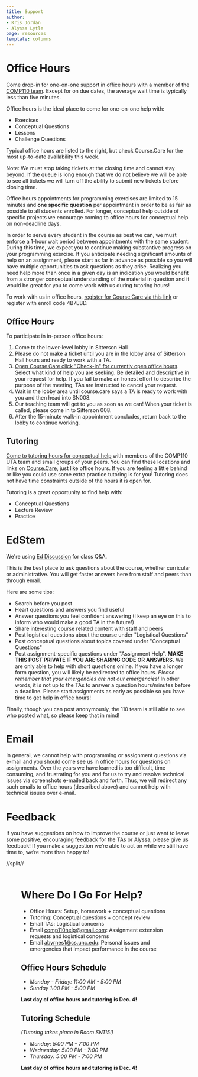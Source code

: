 ```yaml
---
title: Support
author:
- Kris Jordan
- Alyssa Lytle
page: resources
template: columns
---
```


<div class="box link-page" >



# Office Hours 

Come drop-in for one-on-one support in office hours with a member of the [COMP110 team](/resources/team.html). Except for on due dates, the average wait time is typically less than five minutes.

Office hours is the ideal place to come for one-on-one help with:

* Exercises
* Conceptual Questions
* Lessons
* Challenge Questions

Typical office hours are listed to the right, but check Course.Care for the most up-to-date availability this week.

Note: We must stop taking tickets at the closing time and cannot stay beyond. If the queue is long enough that we do not believe we will be able to see all tickets we will turn off the ability to submit new tickets before closing time.

Office hours appointments for programming exercises are limited to 15 minutes and **one specific question** per appointment in order to be as fair as possible to all students enrolled. For longer, conceptual help outside of specific projects we encourage coming to office hours for conceptual help on non-deadline days.

In order to serve every student in the course as best we can, we must enforce a 1-hour wait period between appointments with the same student. During this time, we expect you to continue making substantive progress on your programming exercise. If you anticipate needing significant amounts of help on an assignment, please start as far in advance as possible so you will have multiple opportunities to ask questions as they arise. Realizing you need help more than once in a given day is an indication you would benefit from a stronger conceptual understanding of the material in question and it would be great for you to come work with us during tutoring hours!

To work with us in office hours, <a href="https://course.care/register-details?enrollCode=4B7EBD" target="_blank">register for Course.Care via this link</a> or register with enroll code 4B7EBD.


## Office Hours
To participate in in-person office hours:

1. Come to the lower-level lobby in Sitterson Hall
2. Please do not make a ticket until you are in the lobby area of Sitterson Hall hours and ready to work with a TA.
3. <a href="https://course.care/ng/course/107" target="_blank">Open Course.Care click "Check-in" for currently open office hours</a>. Select what kind of help you are seeking. Be detailed and descriptive in your request for help. If you fail to make an honest effort to describe the purpose of the meeting, TAs are instructed to cancel your request.
4. Wait in the lobby area until course.care says a TA is ready to work with you and then head into SN008.
5. Our teaching team will get to you as soon as we can! When your ticket is called, please come in to Sitterson 008.
6. After the 15-minute walk-in appointment concludes, return back to the lobby to continue working.


## Tutoring

<a href="https://course.care/ng/course/107" target="_blank">Come to tutoring hours for conceptual help</a> with members of the COMP110 UTA team and small groups of your peers. You can find these locations and links on <a href="https://course.care/ng/course/107" target="_blank">Course.Care</a>, just like office hours. If you are feeling a little behind or like you could use some extra practice tutoring is for you! Tutoring does not have time constraints outside of the hours it is open for.

Tutoring is a great opportunity to find help with:

* Conceptual Questions
* Lecture Review
* Practice

# EdStem

We're using [Ed Discussion](https://edstem.org/us/join/nWVCDK) for class Q&A.

This is the best place to ask questions about the course, whether curricular or administrative. You will get faster answers here from staff and peers than through email.

Here are some tips:

* Search before you post
* Heart questions and answers you find useful
* Answer questions you feel confident answering (I keep an eye on this to inform who would make a good TA in the future!)
* Share interesting course related content with staff and peers
* Post logistical questions about the course under "Logistical Questions"
* Post conceptual questions about topics covered under "Conceptual Questions"
* Post assignment-specific questions under "Assignment Help". **MAKE THIS POST PRIVATE IF YOU ARE SHARING CODE OR ANSWERS.** We are only able to help with short questions online. If you have a longer form question, you will likely be redirected to office hours. *Please remember that your emergencies are not our emergencies!* In other words, it is not up to the TAs to answer a question hours/minutes before a deadline. Please start assignments as early as possible so you have time to get help in office hours!

Finally, though you can post anonymously, the 110 team is still able to see who posted what, so please keep that in mind! 

# Email

In general, we cannot help with programming or assignment questions via e-mail and you should come see us in office hours for questions on assignments. Over the years we have learned is too difficult, time consuming, and frustrating for you and for us to try and resolve technical issues via screenshots e-mailed back and forth. Thus, we will redirect any such emails to office hours (described above) and cannot help with technical issues over e-mail.

# Feedback

If you have suggestions on how to improve the course or just want to leave some positive, encouraging feedback for the TAs or Alyssa, please give us feedback! If you make a suggestion we’re able to act on while we still have time to, we’re more than happy to!
</div>
//split// 



<div class="box link-page" style="padding:20px 40px">

# Where Do I Go For Help?

* Office Hours: Setup, homework + conceptual questions
* Tutoring: Conceptual questions + concept review
* Email TAs: Logistical concerns
* Email <comp110help@gmail.com>: Assignment extension requests and logistical concerns
* Email <abyrnes1@cs.unc.edu>: Personal issues and emergencies that impact performance in the course

## Office Hours Schedule

* _Monday - Friday: 11:00 AM - 5:00 PM_
* _Sunday 1:00 PM - 5:00 PM_

**Last day of office hours and tutoring is Dec. 4!**

## Tutoring Schedule

*(Tutoring takes place in Room SN115!)*

* _Monday: 5:00 PM -  7:00 PM_
* _Wednesday: 5:00 PM -  7:00 PM_
* _Thursday: 5:00 PM - 7:00 PM_ 

**Last day of office hours and tutoring is Dec. 4!**
</div>

